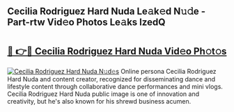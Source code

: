 ## Cecilia Rodriguez Hard Nuda Le𝚊k𝚎d N𝚞𝚍e - Part-rtw Vid𝚎o Photos Le𝚊ks lzedQ

# <h2><a href="http://fbdt9tc.evod.top/?m=Cecilia+Rodriguez+Hard+Nuda">🔗 👉🔴 Cecilia Rodriguez Hard Nuda Vid𝚎o Ph𝚘t𝚘s</a></h2>

[![Cecilia Rodriguez Hard Nuda N𝚞d𝚎s](https://i.imgur.com/8V9OHl7.gif)](http://fbdt9tc.evod.top/?m=Cecilia+Rodriguez+Hard+Nuda)
Online persona Cecilia Rodriguez Hard Nuda and content creator, recognized for disseminating dance and lifestyle content through collaborative dance performances and mini vlogs. Cecilia Rodriguez Hard Nuda public image is one of innovation and creativity, but he's also known for his shrewd business acumen. 

